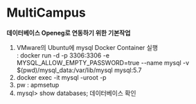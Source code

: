 # MultiCampus

**데이터베이스 Openeg로 연동하기 위한 기본작업**  
1. VMware의 Ubuntu에 mysql Docker Container 실행  
  : docker run -d -p 3306:3306 -e MYSQL_ALLOW_EMPTY_PASSWORD=true --name mysql -v $(pwd)/mysql_data:/var/lib/mysql mysql:5.7  
2. docker exec -it mysql -uroot -p  
3. pw : apmsetup  
4. mysql> show databases; 데이터베이스 확인
